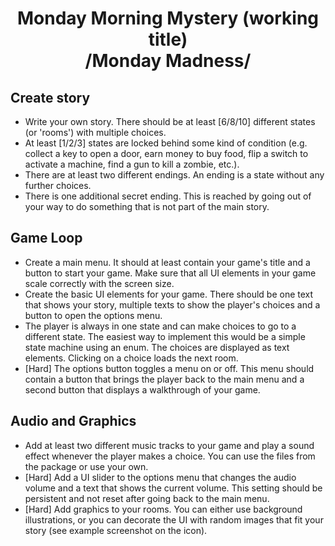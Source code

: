 # <center>Monday Morning Mystery (working title)<br><center> /Monday Madness/

## Create story
* Write your own story. There should be at least [6/8/10] different states (or 'rooms') with multiple choices.
* At least [1/2/3] states are locked behind some kind of condition (e.g. collect a key to open a door, earn money to buy food, flip a switch to activate a machine, find a gun to kill a zombie, etc.).
* There are at least two different endings. An ending is a state without any further choices.
* There is one additional secret ending. This is reached by going out of your way to do something that is not part of the main story.

## Game Loop
* Create a main menu. It should at least contain your game's title and a button to start your game. Make sure that all UI elements in your game scale correctly with the screen size.
* Create the basic UI elements for your game. There should be one text that shows your story, multiple texts to show the player's choices and a button to open the options menu.
* The player is always in one state and can make choices to go to a different state. The easiest way to implement this would be a simple state machine using an enum.
The choices are displayed as text elements. Clicking on a choice loads the next room.
* [Hard] The options button toggles a menu on or off. This menu should contain a button that brings the player back to the main menu and a second button that displays a walkthrough of your game.

## Audio and Graphics
* Add at least two different music tracks to your game and play a sound effect whenever the player makes a choice. You can use the files from the package or use your own.
* [Hard] Add a UI slider to the options menu that changes the audio volume and a text that shows the current volume. This setting should be persistent and not reset after going back to the main menu.
* [Hard] Add graphics to your rooms. You can either use background illustrations, or you can decorate the UI with random images that fit your story (see example screenshot on the  icon).